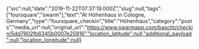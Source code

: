 {"src":null,"date":"2019-11-22T07:37:19.000Z","slug":null,"tags":["foursquare","swarm"],"text":"At Höhenhaus in Cologne, Germany","type":"foursquare_checkin","title":"Höhenhaus","category":"posts","media_url":null,"original_url":"https://www.swarmapp.com/bascht/checkin/5dd7902fb6345b0007e25916","location_latitude":null,"additional_payload":null,"location_longitude":null}